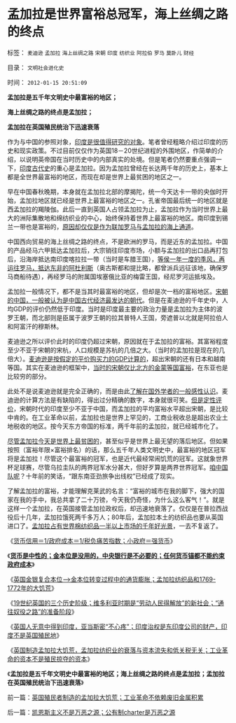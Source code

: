 # 孟加拉是世界富裕总冠军，海上丝绸之路的终点

标签： `麦迪逊` `孟加拉` `海上丝绸之路` `宋朝` `印度` `纺织业` `阿拉伯` `罗马` `莫卧儿` `财经` 

目录： `文明社会进化史`

时间： `2012-01-15 20:51:09`

**孟加拉是五千年文明史中最富裕的地区；**

**海上丝绸之路的终点是孟加拉；**

**孟加拉在英国殖民统治下迅速衰落**

作为与中国的参照对象，[印度是很值得研究的对象](../../../2011/1/7/印度的“西方式民主”虚有其表.md)。笔者曾经粗略介绍过印度的历史和现实政策。不过目前仅仅作为英国18－20世纪进程的外围地区，作简单的介绍，以说明英帝国在当时历史中的内部真实的处境。但是笔者仍然要重点强调一下，[印度古代史](../../../2008/12/23/印度信仰，沉重的精神负担.md)的重心是孟加拉。因为孟加拉曾经在长达两千年的历史上，基本上都是全世界最富裕的地区，而现在却是世界上最贫困的地区之一。

早在中国春秋晚期，本身就在孟加拉北部的摩揭陀，统一今天达卡一带的央伽时开始，孟加拉地区就已经是世界上最富裕的地区之一。孔雀帝国最后统一的地区就是西孟加拉的羯陵伽。此后一直到英国人占领孟加拉为止，孟加拉作为当时世界上最大的洲际集散地和绵纺织业的中心，始终保持着世界上最富裕的地区。南印度到锡兰一带也是富裕的，[原因却仅仅是作为联加罗马与孟加拉的海上通道](../../../2011/8/17/欧洲航海时代（历史技术积累＋现实生存危机）的结果.md)。

中国西向贸易的海上丝绸之路的终点，不是欧洲的罗马，而是近东的孟加拉。中国的产品经马六甲抵达孟加拉后，大宗销往印度市场，小额与孟加拉的出口品再打包后，沿海岸抵达南印度喀拉拉一带（当时是车腊王国），[等侯一年一度的季风，再运往罗马，抵达东非的阿杜利斯](../../../2010/5/31/指南针？罗马下东洋远远超过郑和下西洋！.md)（奥古斯都和提比略，都曾派兵远征该地，确保罗马商船待遇），再经罗马的附属国埃塞俄比亚的梅雷王国，经尼罗河运抵埃及。

孟加拉一般情况下，都不是当其时最富裕的地区，但却是次一档的富裕地区。[宋朝的中国，一般被认为是中国古代经济最发达的朝代](../../../2010/6/4/中国古代财税度量衡很混乱;“石”的意义.md)。但是在麦迪逊的千年史中，人均GDP的评价仍然低于印度。当时是印度最主要的政治力量是孟加拉为主体的波罗王朝，而北部则是臣属于波罗王朝的拉其普特人王国，旁遮普以北就是阿拉伯人和阿富汗的穆斯林。

麦迪逊之所以评价此时的印度仍超过宋朝，原因就在于孟加拉的富裕。其富裕程度至少不亚于宋朝的宋杭，人口规模是苏杭的几倍之大。（当时的孟加拉是现在的几倍大）。[麦迪逊是按假定的平价购买力的GDP计算的](../../../2009/11/22/交换创造价值和所谓的“平价购买力”.md)，超出宋朝的还有日本和越南等国。其实在麦迪逊的框架中，[当时的宋朝仅比北方的金蒙等国富裕](../../../2010/12/16/金朝与宋朝经济发展水平大致相当.md)，在东亚也是比较穷的部分。

此处不是说麦迪逊就是完全正确的，而是由此[了解在国外学者的一般感性认识](../../../2009/11/23/中印古代经济与西方地中海社会谁发达？.md)。麦迪逊的计算方法是有缺陷的，得出过分精确的数字，本身就很可笑。[但是定性评价](../../../2010/6/4/粮食和价格是历史经济水平的参照物.md)，宋朝时代的印度至少不亚于中国，而孟加拉的平均富裕水平超出宋朝，是比较中肯的。在工业革命以前，孟加拉也是世界上罕见的，工商业税收总是超出农业土地税收的地区。按今天东方帝国的标准，两千年前的孟加拉，就已经城市化了。

[尽管孟加拉今天是世界上最贫困的](../../../2009/8/2/英属孟加拉两次大饥荒和经济学家的良心.md)，甚至似乎是世界上最无望的落后地区。但如果按照（富裕年限×富裕排名）的话，那么五千年人类文明史中，最富裕的地区冠军将是孟加拉！尽管这个最富裕的冠军，也是近代最经常闹饥荒的冠军。这就象世界杯足球赛，尽管乌拉圭队的两界冠军水分甚大，但好歹算是两界世界冠军。[咱中国队呢](../../../2010/7/1/有什么样的球迷，就有什么样的中国足球.md)？十年前的笑话，“跟东南亚劲旅争出线权”已经成了现实。

了解孟加拉的富裕，才能理解克莱武的名言：“富裕的城市在我的脚下，强大的国家在我的手中，我总共拿了二十万镑，今天我仍奇怪，为什么这么客气！”。就是这样一个孟加拉，在英国接管孟加拉政权后，却迅速地衰落了。仅仅是在普拉西战役后十几年，孟加拉饿死两千多万人；80年后，孟加拉本土的纺织品也要从英国进口了。[孟加拉占有世界棉纺织品一半以上市场的千年好光景](../../../2011/9/19/德国，日本和孟加拉的关税保护.md)，一去不复返了。

《[货币信用＝1/政府成本＝1/税负痛苦指数；小政府＝强货币](../../../2011/12/26/小政府＝强货币；货币信用＝1／政府成本＝1／税负痛苦指数；.md)》

《[**货币是中性的；金本位是没用的，中央银行是不必要的；任何货币锚都不能约束政府成本**](../../../2011/12/26/货币是中性的；金本位是有害的，中央银行是不必要的；.md)》

《[英国金银复合本位——>金本位转变过程中的通货膨胀；孟加拉纺织品和1769-1772年的大饥荒](../../../2012/1/14/英国工业革命前的charter型经济和孟加拉18世纪大饥荒.md)》

《[19世纪英国的三个历史阶级；维多利亚时期是“劳动人民得解放”的新社会；“通往奴役之路”的准备阶段](../../../2012/1/15/19世纪英国的三个历史阶级，从解放再走向奴役之路.md)》

《[英国人无意中得到印度，亚当斯密“不心疼”；印度治权是东印度公司的财产，印度不是英国殖民地](../../../2012/1/15/英国人无意中得到印度，亚当斯密“不心疼”.md)》

《[英国制造孟加拉大饥荒，孟加拉纺织业的衰落与资本流失和低关税无关；工业革命的资本不是殖民掠夺的资本](../../../2012/1/15/英国殖民者制造的孟加拉大饥荒；工业革命不依赖废旧金属积累.md)》

《**孟加拉是五千年文明史中最富裕的地区；海上丝绸之路的终点是孟加拉；孟加拉在英国殖民统治下迅速衰落**》



前一篇：[英国殖民者制造的孟加拉大饥荒；工业革命不依赖废旧金属积累](../../../2012/1/15/英国殖民者制造的孟加拉大饥荒；工业革命不依赖废旧金属积累.md)

后一篇：[凯恩斯主义不是万恶之源；公有制charter是万恶之源](../../../2012/1/16/凯恩斯主义不是万恶之源；公有制charter是万恶之源.md)